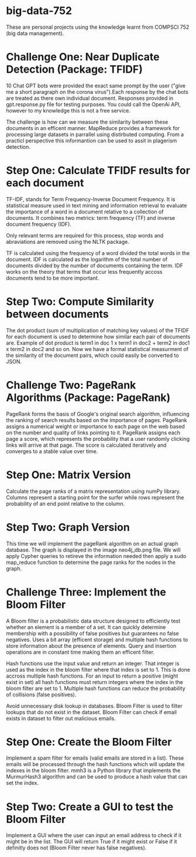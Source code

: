 # big-data-752
These are personal projects using the knowledge learnt from COMPSCI 752 (big data management).

# Challenge One: Near Duplicate Detection (Package: TFIDF)
10 Chat GPT bots were provided the exact same prompt by the user ("give me a short paragraph on the corona virus").Each response by the chat bots are treated as there own individual document. Responses provided in gpt.response.py file for testing purposes. You could call the OpenAi API, however to my knowledge this is not a free service.

The challenge is how can we measure the similarity between these documents in an efficent manner. MapReduce provides a framework for processing large datasets in parrallel using distirbuted computing. From a practicl perspective this informantion can be used to assit in plagerism detection.

# Step One: Calculate TFIDF results for each document
TF-IDF, stands for Term Frequency-Inverse Document Frequency. It is statistical measure used in text mining and information retrieval to evaluate the importance of a word in a document relative to a collection of documents. It combines two metrics: term frequency (TF) and inverse document frequency (IDF).

Only relevant terms are required for this process, stop words and abraviations are removed using the NLTK package.

TF is calculated using the frequency of a word divided the total words in the document. IDF is calculated as the logarithm of the total number of documents divided by the number of documents containing the term. IDF works on the theory that terms that occur less frequently accoss documents tend to be more important.

# Step Two: Compute Similarity between documents
The dot product (sum of multiplication of matching key values) of the TFIDF for each document is used to determine how similar each pair of documents are.
Example of dot product is term1 in doc 1 x term1 in doc2 + term2 in doc1 x term2 in doc2 and so on. Now we have a formal statistical measurment of the similarity of the document pairs, which could easily be converted to JSON.

# Challenge Two: PageRank Algorithms (Package: PageRank)
PageRank forms the basis of Google's original search algorithm, influencing the ranking of search results based on the importance of pages. PageRank assigns a numerical weight or importance to each page on the web based on the number and quality of links pointing to it. PageRank assigns each page a score, which represents the probability that a user randomly clicking links will arrive at that page. The score is calculated iteratively and converges to a stable value over time. 

# Step One: Matrix Version
Calculate the page ranks of a matrix representation using numPy library. Columns represent a starting point for the surfer while rows represent the probability of an end point relative to the column.

# Step Two: Graph Version
This time we will implement the pageRank algorithm on an actual graph database. The graph is displayed in the image neo4j_db.png file. We will apply Cypher queries to retireve the information needed then apply a sudo map_reduce function to determine the page ranks for the nodes in the graph.

# Challenge Three: Implement the Bloom Filter
A Bloom filter is a probabilistic data structure designed to efficiently test whether an element is a member of a set. It can quickly determine membership with a possibility of false positives but guarantees no false negatives. Uses a bit array (efficent storage) and multiple hash functions to store information about the presence of elements. Query and insertion operations are in constant time making them an efficent filter.

Hash functions use the input value and return an integer. That integer is used as the index in the bloom filter where that index is set to 1. This is done accross multiple hash functions. For an input to return a positive (might exist in set) all hash functions must return integers where the index in the bloom filter are set to 1. Multiple hash functions can reduce the probability of collisions (false positives).

Avoid unnecessary disk lookup in databases. Bloom Filter is used to filter lookups that do not exist in the dataset. Bloom Filter can check if email exists in dataset to filter out malicious emails. 

# Step One: Create the Bloom Filter
Implement a spam filter for emails (valid emails are stored in a list). These emails will be processed through the hash functions which will update the indexes in the bloom filter. mmh3 is a Python library that implements the MurmurHash3 algorithm and can be used to produce a hash value that can set the index. 

# Step Two: Create a GUI to test the Bloom Filter
Implement a GUI where the user can input an email address to check if it might be in the list. The GUI will return True if it might exist or False if it definitly does not (Bloom Filter never has false negatives).






